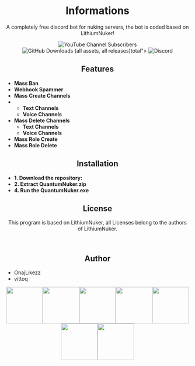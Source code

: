 <h1 align="center">Informations</h1>
<p align="center">A completely free discord bot for nuking servers, the bot is coded based on LithiumNuker!</p>
<p align="center">
  <img alt="YouTube Channel Subscribers" src="https://img.shields.io/youtube/channel/subscribers/UCPGq5aI894K7cr0xvu0vJZQ?logo=YouTube&logoColor=red&style=flat-square">
  <img alt="GitHub Downloads (all assets, all releases)" src="https://img.shields.io/github/downloads/onajlikezz/QuantumNuker/total?logo=github">total">
  <img alt="Discord" src="https://img.shields.io/discord/1196052745979957278?logo=discord&style=flat-square">
</p>

<h2 align="center">Features</h2>

- **Mass Ban**
- **Webhook Spammer**
- **Mass Create Channels**
- - **Text Channels**
  - **Voice Channels**
- **Mass Delete Channels**
  - **Text Channels**
  - **Voice Channels**
- **Mass Role Create**
- **Mass Role Delete**

<h2 align="center">Installation</h2>

- **1. Download the repository:**
- **2. Extract QuantumNuker.zip**
- **4. Run the QuantumNuker.exe**

<h2 align="center">License</h2>
<p align="center">This program is based on LithiumNuker, all Licenses belong to the authors of LithiumNuker.</p>
<br>
<h2 align="center">Author</h2>

 - OnajLikezz
 - vittoq

<p align="center">
  <img src="https://media3.giphy.com/media/ln7z2eWriiQAllfVcn/200w.webp" width="100"><img src="https://i.giphy.com/media/LMt9638dO8dftAjtco/200.webp" width="100"><img src="https://i.giphy.com/media/eNAsjO55tPbgaor7ma/200w.webp" width="100"><img src="https://i.giphy.com/media/VgGthkhUvGgOit7Y9i/200.webp" width="100"><img src="https://media3.giphy.com/media/kdFc8fubgS31b8DsVu/giphy.webp" width="100"><img src="https://i.giphy.com/media/KzJkzjggfGN5Py6nkT/200.webp" width="100"><img src="https://i.giphy.com/media/IdyAQJVN2kVPNUrojM/200.webp" width="100">
</p> 
